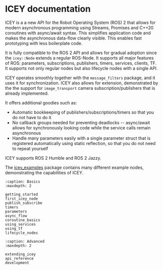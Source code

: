 # ICEY documentation

ICEY is a a new API for the Robot Operating System (ROS) 2 that allows for modern asynchronous programming using Streams, Promises and C++20 coroutines with async/await syntax. This simplifies application code and makes the asynchronous data-flow clearly visible. This enables fast prototyping with less boilerplate code.

It is fully compatible to the ROS 2 API and allows for gradual adoption since the `icey::Node` extends a regular ROS-Node. It supports all major features of ROS: parameters, subscriptions, publishers, timers, services, clients, TF. It supports not only regular nodes but also lifecycle nodes with a single API. 

ICEY operates smoothly together with the  `message_filters` package, and it uses it for synchronization. ICEY also allows for extension, demonstrated by the the support for `image_transport` camera subscription/publishers that is already implemented.

It offers additional goodies such as:
- Automatic bookkeeping of publishers/subscriptions/timers so that you do not have to do it 
- No callback groups needed for preventing deadlocks -- async/await allows for synchronously looking code while the service calls remain asynchronous
- Handle many parameters easily with a single parameter struct that is registered automatically using static reflection, so that you do not need to repeat yourself

ICEY supports ROS 2 Humble and ROS 2 Jazzy.

The [icey_examples](../../icey_examples) package contains many different example nodes, demonstrating the capabilities of ICEY.

```{toctree}
:caption: Basics
:maxdepth: 2

getting_started
first_icey_node
publish_subscribe
timers
parameters
async_flow
coroutine_basics
using_services
using_tf
lifecycle_nodes
```

```{toctree}
:caption: Advanced
:maxdepth: 2

extending_icey
api_reference
development
```